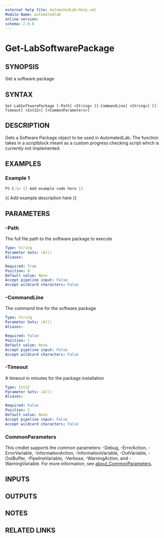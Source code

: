 ```yaml
---
external help file: AutomatedLab.Help.xml
Module Name: automatedlab
online version:
schema: 2.0.0
---
```


# Get-LabSoftwarePackage

## SYNOPSIS
Get a software package

## SYNTAX

```
Get-LabSoftwarePackage [-Path] <String> [[-CommandLine] <String>] [[-Timeout] <Int32>] [<CommonParameters>]
```

## DESCRIPTION
Gets a Software Package object to be used in AutomatedLab.
The function takes in a scriptblock meant as a custom progress checking script which is currently not implemented.

## EXAMPLES

### Example 1
```powershell
PS C:\> {{ Add example code here }}
```

{{ Add example description here }}

## PARAMETERS

### -Path
The full file path to the software package to execute

```yaml
Type: String
Parameter Sets: (All)
Aliases:

Required: True
Position: 0
Default value: None
Accept pipeline input: False
Accept wildcard characters: False
```

### -CommandLine
The command line for the software package

```yaml
Type: String
Parameter Sets: (All)
Aliases:

Required: False
Position: 1
Default value: None
Accept pipeline input: False
Accept wildcard characters: False
```

### -Timeout
A timeout in minutes for the package installation

```yaml
Type: Int32
Parameter Sets: (All)
Aliases:

Required: False
Position: 2
Default value: None
Accept pipeline input: False
Accept wildcard characters: False
```

### CommonParameters
This cmdlet supports the common parameters: -Debug, -ErrorAction, -ErrorVariable, -InformationAction, -InformationVariable, -OutVariable, -OutBuffer, -PipelineVariable, -Verbose, -WarningAction, and -WarningVariable. For more information, see [about_CommonParameters](http://go.microsoft.com/fwlink/?LinkID=113216).

## INPUTS

## OUTPUTS

## NOTES

## RELATED LINKS
